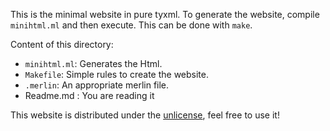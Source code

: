 This is the minimal website in pure tyxml. To generate the website, compile `minihtml.ml` and then execute. This can be done with `make`.

Content of this directory:
- `minihtml.ml`: Generates the Html.
- `Makefile`: Simple rules to create the website.
- `.merlin`: An appropriate merlin file.
- Readme.md : You are reading it

This website is distributed under the [unlicense][], feel free to use it!

[unlicense]: http://unlicense.org/
